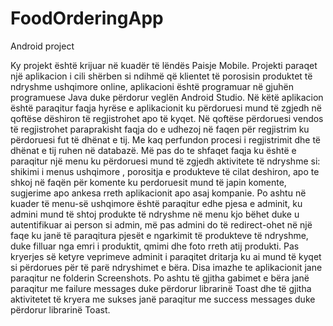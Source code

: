 # FoodOrderingApp
Android project

  Ky projekt është krijuar në kuadër të lëndës Paisje Mobile. Projekti paraqet një aplikacion i cili shërben si ndihmë që klientet të porosisin produktet të ndryshme ushqimore online, aplikacioni është programuar në gjuhën programuese Java duke përdorur veglën Android Studio. Në këtë aplikacion është paraqitur faqja hyrëse e aplikacionit ku përdoruesi mund të zgjedh në qoftëse dëshiron të regjistrohet apo të kyqet. Në qoftëse përdoruesi vendos të regjistrohet paraprakisht faqja do e udhezoj në faqen për regjistrim ku përdoruesi fut të dhënat e tij. Me kaq perfundon procesi i regjistrimit dhe të dhënat e tij ruhen në databazë. Më pas do te shfaqet faqja ku është e paraqitur një menu ku përdoruesi mund të zgjedh aktivitete të ndryshme si: shikimi i menus ushqimore , porositja e produkteve të cilat deshiron, apo te shkoj në faqën për komente ku perdoruesit mund të japin komente, sugjerime apo ankesa  rreth aplikacionit apo asaj kompanie. Po ashtu në kuader të menu-së ushqimore është paraqitur edhe pjesa e adminit, ku admini mund të shtoj produkte të ndryshme në menu kjo bëhet duke u autentifikuar ai person si admin, më pas admini do të redirect-ohet në një faqe ku janë të paraqitura pjesët e ngarkimit të produkteve të ndryshme, duke filluar nga emri i produktit, qmimi dhe foto rreth atij produkti. Pas kryerjes së ketyre veprimeve adminit i paraqitet dritarja ku ai mund të kyqet si përdorues për të parë ndryshimet e bëra. Disa imazhe te aplikacionit jane paraqitur ne folderin Screenshots. Po ashtu të gjitha gabimet e bëra janë paraqitur me failure messages duke përdorur librarinë Toast dhe të gjitha aktivitetet të kryera me sukses janë paraqitur me success messages duke përdorur librarinë Toast.
